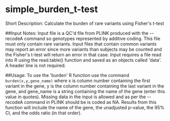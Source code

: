 # simple_burden_t-test
Short Description: Calculate the burden of rare variants using Fisher's t-test


##Input Notes:
Input file is a QC'd file from PLINK produced with the --recodeA command so genotypes represented by additive coding.  This file must only contain rare variants.  Input files that contain common variants may report an error since more variants than subjects may be counted and the Fisher's t-test will return an error in that case.  Input requires a file read into R using the read.table() function and saved as an objects called 'data'.  A header line is not required.  

##Usage:
To use the 'burden' R function use the command `burden(x,y,gene_name)` where x is column number containing the first variant in the gene, y is the column number containing the last variant in the gene, and gene_name is a string containing the name of the gene (enter this value in quotes).  Missing data in the input is allowed and as per the --recodeA command in PLINK should be is coded as NA.  Results from this function will include the name of the gene, the unadjusted p-value, the 95% CI, and the odds ratio (in that order).
